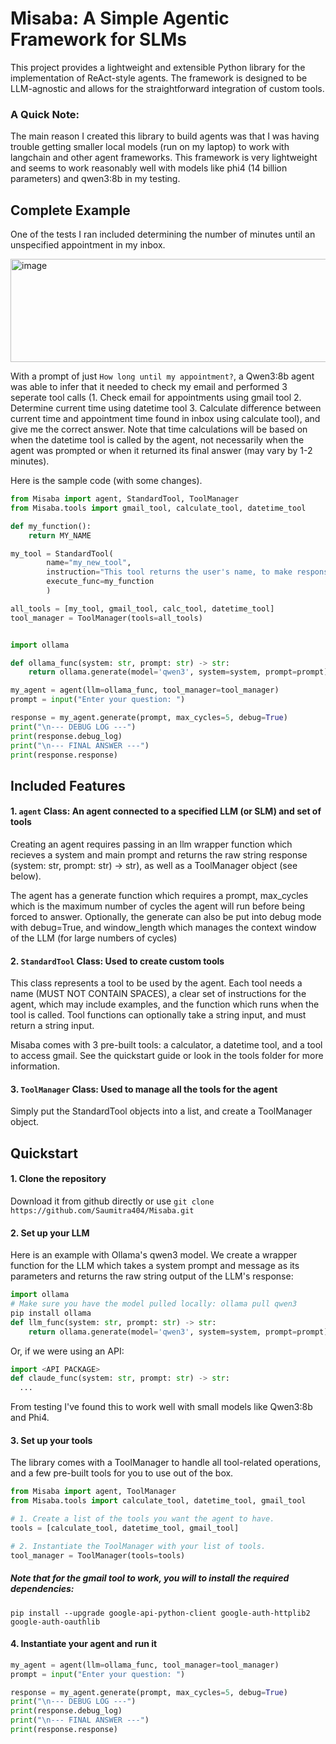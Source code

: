 # Misaba: A Simple Agentic Framework for SLMs

This project provides a lightweight and extensible Python library for the implementation of ReAct-style agents. The framework is designed to be LLM-agnostic and allows for the straightforward integration of custom tools.

### A Quick Note:
The main reason I created this library to build agents was that I was having trouble getting smaller local models (run on my laptop) to work with langchain and other agent frameworks. This framework is very lightweight and seems to work reasonably well with models like phi4 (14 billion parameters) and qwen3:8b in my testing.

## Complete Example
One of the tests I ran included determining the number of minutes until an unspecified appointment in my inbox.

<img width="556" height="165" alt="image" src="https://github.com/user-attachments/assets/ebbebc55-d1ef-461d-9886-b4e14290de9e" />

With a prompt of just `How long until my appointment?`, a Qwen3:8b agent was able to infer that it needed to check my email and performed 3 seperate tool calls (1. Check email for appointments using gmail tool 2. Determine current time using datetime tool 3. Calculate difference between current time and appointment time found in inbox using calculate tool), and give me the correct answer. Note that time calculations will be based on when the datetime tool is called by the agent, not necessarily when the agent was prompted or when it returned its final answer (may vary by 1-2 minutes).

Here is the sample code (with some changes).
```python
from Misaba import agent, StandardTool, ToolManager
from Misaba.tools import gmail_tool, calculate_tool, datetime_tool

def my_function():
    return MY_NAME

my_tool = StandardTool(
        name="my_new_tool",
        instruction="This tool returns the user's name, to make responses more personalized."
        execute_func=my_function
        )

all_tools = [my_tool, gmail_tool, calc_tool, datetime_tool]
tool_manager = ToolManager(tools=all_tools)


import ollama

def ollama_func(system: str, prompt: str) -> str:
    return ollama.generate(model='qwen3', system=system, prompt=prompt).response

my_agent = agent(llm=ollama_func, tool_manager=tool_manager)
prompt = input("Enter your question: ")

response = my_agent.generate(prompt, max_cycles=5, debug=True)
print("\n--- DEBUG LOG ---")
print(response.debug_log)
print("\n--- FINAL ANSWER ---")
print(response.response)
```

## Included Features

#### 1. `agent` Class: An agent connected to a specified LLM (or SLM) and set of tools
Creating an agent requires passing in an llm wrapper function which recieves a system and main prompt and returns the raw string response (system: str, prompt: str) -> str), as well as a ToolManager object (see below).

The agent has a generate function which requires a prompt, max_cycles which is the maximum number of cycles the agent will run before being forced to answer. Optionally, the generate can also be put into debug mode with debug=True, and window_length which manages the context window of the LLM (for large numbers of cycles)
#### 2. `StandardTool` Class: Used to create custom tools
This class represents a tool to be used by the agent. Each tool needs a name (MUST NOT CONTAIN SPACES), a clear set of instructions for the agent, which may include examples, and the function which runs when the tool is called. Tool functions can optionally take a string input, and must return a string input.

Misaba comes with 3 pre-built tools: a calculator, a datetime tool, and a tool to access gmail. See the quickstart guide or look in the tools folder for more information.
#### 3. `ToolManager` Class: Used to manage all the tools for the agent
Simply put the StandardTool objects into a list, and create a ToolManager object.

## Quickstart

#### 1. Clone the repository

Download it from github directly or use 
```git clone https://github.com/Saumitra404/Misaba.git```

#### 2. Set up your LLM

Here is an example with Ollama's qwen3 model. We create a wrapper function for the LLM which takes a system prompt and message as its parameters and returns the raw string output of the LLM's response:
```python
import ollama
# Make sure you have the model pulled locally: ollama pull qwen3
pip install ollama
def llm_func(system: str, prompt: str) -> str:
    return ollama.generate(model='qwen3', system=system, prompt=prompt).response
```

Or, if we were using an API:
```python
import <API PACKAGE>
def claude_func(system: str, prompt: str) -> str:
  ...
```
From testing I've found this to work well with small models like Qwen3:8b and Phi4.
  
#### 3. Set up your tools

The library comes with a ToolManager to handle all tool-related operations, and a few pre-built tools for you to use out of the box.
```python
from Misaba import agent, ToolManager
from Misaba.tools import calculate_tool, datetime_tool, gmail_tool

# 1. Create a list of the tools you want the agent to have.
tools = [calculate_tool, datetime_tool, gmail_tool]

# 2. Instantiate the ToolManager with your list of tools.
tool_manager = ToolManager(tools=tools)
```

##### Note that for the gmail tool to work, you will to install the required dependencies:
```pip install --upgrade google-api-python-client google-auth-httplib2 google-auth-oauthlib```

#### 4. Instantiate your agent and run it

```python
my_agent = agent(llm=ollama_func, tool_manager=tool_manager)
prompt = input("Enter your question: ")

response = my_agent.generate(prompt, max_cycles=5, debug=True)
print("\n--- DEBUG LOG ---")
print(response.debug_log)
print("\n--- FINAL ANSWER ---")
print(response.response)

